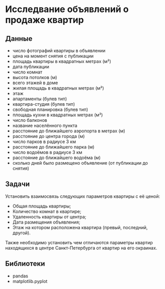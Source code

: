 # Исследвание объявлений о продаже квартир
## Данные
- число фотографий квартиры в объявлении
- цена на момент снятия с публикации
- площадь квартиры в квадратных метрах (м²)
- дата публикации
- число комнат
- высота потолков (м)
- всего этажей в доме
- жилая площадь в квадратных метрах (м²)
- этаж
- апартаменты (булев тип)
- квартира-студия (булев тип)
- свободная планировка (булев тип)
- площадь кухни в квадратных метрах (м²)
- число балконов
- название населённого пункта
- расстояние до ближайшего аэропорта в метрах (м)
- расстояние до центра города (м)
- число парков в радиусе 3 км
- расстояние до ближайшего парка (м)
- число водоёмов в радиусе 3 км
- расстояние до ближайшего водоёма (м)
- сколько дней было размещено объявление (от публикации до снятия)

## Задачи
Установить взаимосвязь следующих параметров квартиры с её ценой:
- Общая площадь квартиры;
- Количество комнат в квартире;
- Удаленность квартиры от центра;
- Дата размещения объявления;
- Этаж на котором расположена квартира (превый, последний, другой).

Также необходимо установить чем отличаются параметры квартир находящихся в центре Санкт-Петербурга от квартир на его окраинах.

## Библиотеки
- pandas
- matplotlib.pyplot